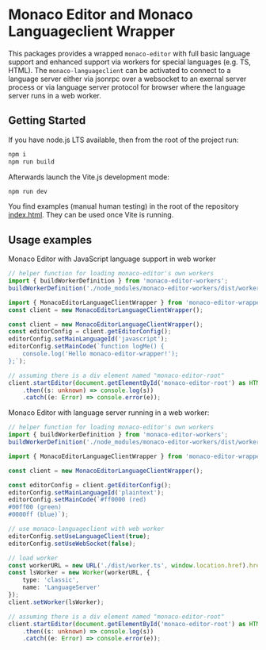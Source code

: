 # Monaco Editor and Monaco Languageclient Wrapper

This packages provides a wrapped `monaco-editor` with full basic language support and enhanced support via workers for special languages (e.g. TS, HTML). The `monaco-languageclient` can be activated to connect to a language server either via jsonrpc over a websocket to an exernal server process or via language server protocol for browser where the language server runs in a web worker.

## Getting Started

If you have node.js LTS available, then from the root of the project run:

```bash
npm i
npm run build
```

Afterwards launch the Vite.js development mode:

```bash
npm run dev
```

You find examples (manual human testing) in the root of the repository [index.html](../../index.html). They can be used once Vite is running.

## Usage examples

Monaco Editor with JavaScript language support in web worker

```typescript
// helper function for loading monaco-editor's own workers
import { buildWorkerDefinition } from 'monaco-editor-workers';
buildWorkerDefinition('./node_modules/monaco-editor-workers/dist/workers', import.meta.url, false);

import { MonacoEditorLanguageClientWrapper } from 'monaco-editor-wrapper';
const client = new MonacoEditorLanguageClientWrapper();

const client = new MonacoEditorLanguageClientWrapper();
const editorConfig = client.getEditorConfig();
editorConfig.setMainLanguageId('javascript');
editorConfig.setMainCode(`function logMe() {
    console.log('Hello monaco-editor-wrapper!');
};`);

// assuming there is a div element named "monaco-editor-root"
client.startEditor(document.getElementById('monaco-editor-root') as HTMLElement)
    .then((s: unknown) => console.log(s))
    .catch((e: Error) => console.error(e));
```

Monaco Editor with language server running in a web worker:

```typescript
// helper function for loading monaco-editor's own workers
import { buildWorkerDefinition } from 'monaco-editor-workers';
buildWorkerDefinition('./node_modules/monaco-editor-workers/dist/workers', import.meta.url, false);

import { MonacoEditorLanguageClientWrapper } from 'monaco-editor-wrapper';

const client = new MonacoEditorLanguageClientWrapper();

const editorConfig = client.getEditorConfig();
editorConfig.setMainLanguageId('plaintext');
editorConfig.setMainCode(`#ff0000 (red)
#00ff00 (green)
#0000ff (blue)`);

// use monaco-languageclient with web worker
editorConfig.setUseLanguageClient(true);
editorConfig.setUseWebSocket(false);

// load worker
const workerURL = new URL('./dist/worker.ts', window.location.href).href;
const lsWorker = new Worker(workerURL, {
    type: 'classic',
    name: 'LanguageServer'
});
client.setWorker(lsWorker);

// assuming there is a div element named "monaco-editor-root"
client.startEditor(document.getElementById('monaco-editor-root') as HTMLElement)
    .then((s: unknown) => console.log(s))
    .catch((e: Error) => console.error(e));
```
